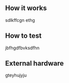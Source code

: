 <!---

This file is used to generate your project datasheet. Please fill in the information below and delete any unused
sections.

You can also include images in this folder and reference them in the markdown. Each image must be less than
512 kb in size, and the combined size of all images must be less than 1 MB.
-->

## How it works

sdlkffcgn ethg

## How to test

jbfhgdfbvksdfhn
## External hardware

gteyhujyju
